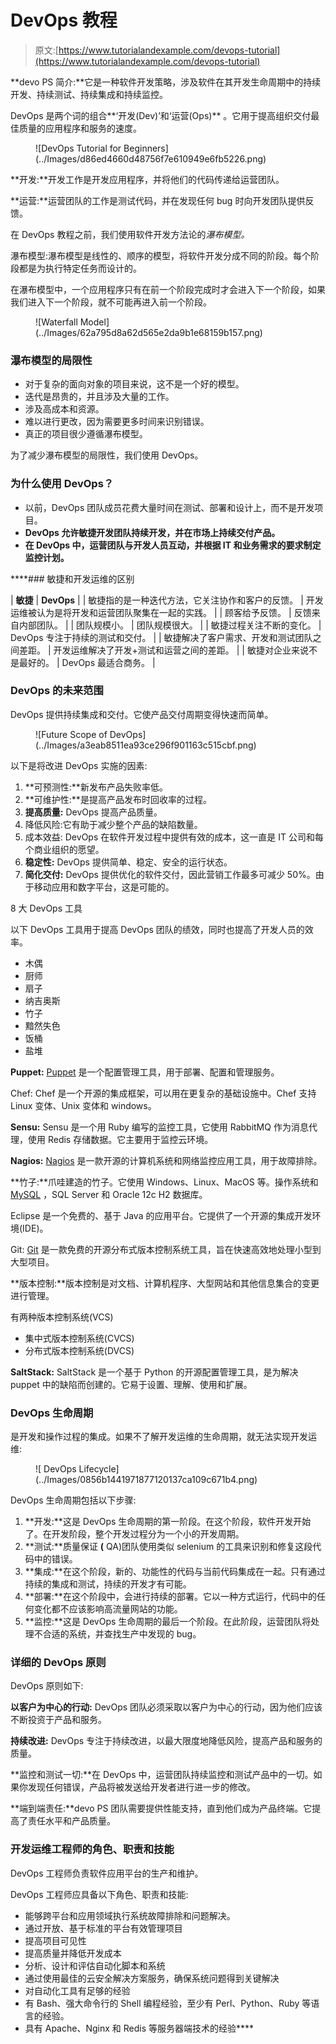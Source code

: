 # DevOps 教程

> 原文:[https://www.tutorialandexample.com/devops-tutorial](https://www.tutorialandexample.com/devops-tutorial)

**devo PS 简介:**它是一种软件开发策略，涉及软件在其开发生命周期中的持续开发、持续测试、持续集成和持续监控。

DevOps 是两个词的组合**‘开发(Dev)’和‘运营(Ops)** 。它用于提高组织交付最佳质量的应用程序和服务的速度。

<figure class="aligncenter">![DevOps Tutorial for Beginners](../Images/d86ed4660d48756f7e610949e6fb5226.png)</figure>

**开发:**开发工作是开发应用程序，并将他们的代码传递给运营团队。

**运营:**运营团队的工作是测试代码，并在发现任何 bug 时向开发团队提供反馈。

在 DevOps 教程之前，我们使用软件开发方法论的*瀑布模型。*

瀑布模型:瀑布模型是线性的、顺序的模型，将软件开发分成不同的阶段。每个阶段都是为执行特定任务而设计的。

在瀑布模型中，一个应用程序只有在前一个阶段完成时才会进入下一个阶段，如果我们进入下一个阶段，就不可能再进入前一个阶段。

<figure class="aligncenter">![Waterfall Model](../Images/62a795d8a62d565e2da9b1e68159b157.png)</figure>

### 瀑布模型的局限性

*   对于复杂的面向对象的项目来说，这不是一个好的模型。
*   迭代是昂贵的，并且涉及大量的工作。
*   涉及高成本和资源。
*   难以进行更改，因为需要更多时间来识别错误。
*   真正的项目很少遵循瀑布模型。

为了减少瀑布模型的局限性，我们使用 DevOps。

### 为什么使用 DevOps？

*   以前，DevOps 团队成员花费大量时间在测试、部署和设计上，而不是开发项目。
*   **DevOps 允许敏捷开发团队持续开发，并在市场上持续交付产品。**
*   ****在 DevOps 中，运营团队与开发人员互动，并根据 IT 和业务需求的要求制定监控计划。****

 ****### 敏捷和开发运维的区别

| **敏捷** | **DevOps** |
| 敏捷指的是一种迭代方法，它关注协作和客户的反馈。 | 开发运维被认为是将开发和运营团队聚集在一起的实践。 |
| 顾客给予反馈。 | 反馈来自内部团队。 |
| 团队规模小。 | 团队规模很大。 |
| 敏捷过程关注不断的变化。 | DevOps 专注于持续的测试和交付。 |
| 敏捷解决了客户需求、开发和测试团队之间差距。 | 开发运维解决了开发+测试和运营之间的差距。 |
| 敏捷对企业来说不是最好的。 | DevOps 最适合商务。 |

### DevOps 的未来范围

DevOps 提供持续集成和交付。它使产品交付周期变得快速而简单。

<figure class="aligncenter">![Future Scope of DevOps](../Images/a3eab8511ea93ce296f901163c515cbf.png)</figure>

以下是将改进 DevOps 实施的因素:

1.  **可预测性:**新发布产品失败率低。
2.  **可维护性:**是提高产品发布时回收率的过程。
3.  **提高质量:** DevOps 提高产品质量。
4.  降低风险:它有助于减少整个产品的缺陷数量。
5.  成本效益: DevOps 在软件开发过程中提供有效的成本，这一直是 IT 公司和每个商业组织的愿望。
6.  **稳定性:** DevOps 提供简单、稳定、安全的运行状态。
7.  **简化交付:** DevOps 提供优化的软件交付，因此营销工作最多可减少 50%。由于移动应用和数字平台，这是可能的。

8 大 DevOps 工具

以下 DevOps 工具用于提高 DevOps 团队的绩效，同时也提高了开发人员的效率。

*   木偶
*   厨师
*   扇子
*   纳吉奥斯
*   竹子
*   黯然失色
*   饭桶
*   盐堆

**Puppet:** [Puppet](https://www.tutorialandexample.com/puppet-tutorial/) 是一个配置管理工具，用于部署、配置和管理服务。

Chef: Chef 是一个开源的集成框架，可以用在更复杂的基础设施中。Chef 支持 Linux 变体、Unix 变体和 windows。

**Sensu:** Sensu 是一个用 Ruby 编写的监控工具，它使用 RabbitMQ 作为消息代理，使用 Redis 存储数据。它主要用于监控云环境。

**Nagios:** [Nagios](https://www.tutorialandexample.com/nagios-tutorial/) 是一款开源的计算机系统和网络监控应用工具，用于故障排除。

**竹子:**爪哇建造的竹子。它使用 Windows、Linux、MacOS 等。操作系统和 [MySQL](https://www.tutorialandexample.com/mysql-tutorial/) ，SQL Server 和 Oracle 12c H2 数据库。

Eclipse 是一个免费的、基于 Java 的应用平台。它提供了一个开源的集成开发环境(IDE)。

Git: [Git](https://git-scm.com/) 是一款免费的开源分布式版本控制系统工具，旨在快速高效地处理小型到大型项目。

**版本控制:**版本控制是对文档、计算机程序、大型网站和其他信息集合的变更进行管理。

有两种版本控制系统(VCS)

*   集中式版本控制系统(CVCS)
*   分布式版本控制系统(DVCS)

**SaltStack:** SaltStack 是一个基于 Python 的开源配置管理工具，是为解决 puppet 中的缺陷而创建的。它易于设置、理解、使用和扩展。

### DevOps 生命周期

是开发和操作过程的集成。如果不了解开发运维的生命周期，就无法实现开发运维:

<figure class="aligncenter">![ DevOps Lifecycle](../Images/0856b1441971877120137ca109c671b4.png)</figure>

DevOps 生命周期包括以下步骤:

1.  **开发:**这是 DevOps 生命周期的第一阶段。在这个阶段，软件开发开始了。在开发阶段，整个开发过程分为一个小的开发周期。
2.  **测试:**质量保证 **(** QA)团队使用类似 selenium 的工具来识别和修复这段代码中的错误。
3.  **集成:**在这个阶段，新的、功能性的代码与当前代码集成在一起。只有通过持续的集成和测试，持续的开发才有可能。
4.  **部署:**在这个阶段中，会进行持续的部署。它以一种方式运行，代码中的任何变化都不应该影响高流量网站的功能。
5.  **监控:**这是 DevOps 生命周期的最后一个阶段。在此阶段，运营团队将处理不合适的系统，并查找生产中发现的 bug。

### 详细的 DevOps 原则

DevOps 原则如下:

**以客户为中心的行动:** DevOps 团队必须采取以客户为中心的行动，因为他们应该不断投资于产品和服务。

**持续改进:** DevOps 专注于持续改进，以最大限度地降低风险，提高产品和服务的质量。

**监控和测试一切:**在 DevOps 中，运营团队持续监控和测试产品中的一切。如果你发现任何错误，产品将被发送给开发者进行进一步的修改。

**端到端责任:**devo PS 团队需要提供性能支持，直到他们成为产品终端。它提高了责任水平和产品质量。

### 开发运维工程师的角色、职责和技能

DevOps 工程师负责软件应用平台的生产和维护。

DevOps 工程师应具备以下角色、职责和技能:

*   能够跨平台和应用领域执行系统故障排除和问题解决。
*   通过开放、基于标准的平台有效管理项目
*   提高项目可见性
*   提高质量并降低开发成本
*   分析、设计和评估自动化脚本和系统
*   通过使用最佳的云安全解决方案服务，确保系统问题得到关键解决
*   对自动化工具有足够的经验
*   有 Bash、强大命令行的 Shell 编程经验，至少有 Perl、Python、Ruby 等语言的经验。
*   具有 Apache、Nginx 和 Redis 等服务器端技术的经验****